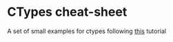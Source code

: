 # CTypes cheat-sheet

A set of small examples for ctypes following [this](https://www.youtube.com/playlist?list=PLHwXkLexR9MCqqr5hD_8o5rbSXYHtfFiB) tutorial

